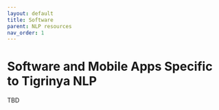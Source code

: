 ```yaml
---
layout: default
title: Software
parent: NLP resources
nav_order: 1
---
```

# Software and Mobile Apps Specific to Tigrinya NLP

TBD
